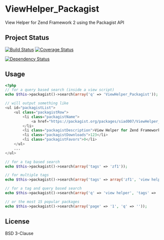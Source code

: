 ViewHelper_Packagist
====================

View Helper for Zend Framework 2 using the Packagist API

## Project Status

[![Build Status](https://travis-ci.org/siad007/ViewHelper_Packagist.png?branch=master)](https://travis-ci.org/siad007/ViewHelper_Packagist) [![Coverage Status](https://coveralls.io/repos/siad007/ViewHelper_Packagist/badge.png?branch=master)](https://coveralls.io/r/siad007/ViewHelper_Packagist?branch=master)

[![Dependency Status](https://www.versioneye.com/user/projects/51be2d942912f70002002482/badge.png)](https://www.versioneye.com/user/projects/51be2d942912f70002002482)

## Usage

```php
<?php
// for a query based search (inside a view script)
echo $this->packagist()->search(array('q' => 'ViewHelper_Packagist'));

// will output something like
<ul id="packagistList">
    <ul class="packagistRow">
        <li class="packagistName">
            <a href="https://packagist.org/packages/siad007/ViewHelper_Packagist">siad007/ViewHelper_Packagist</a>
        </li>
        <li class="packagistDescription">View Helper for Zend Framework 2 using the Packagist API</li>
        <li class="packagistDownloads">123</li>
        <li class="packagistFavors">0</li>
    </ul>
    ...
</ul>

// for a tag based search
echo $this->packagist()->search(array('tags' => 'zf1'));

// for multiple tags
echo $this->packagist()->search(array('tags' => array('zf1', 'view helper')));

// for a tag and query based search
echo $this->packagist()->search(array('q' => 'view helper', 'tags' => 'zf1'));

// or the most 15 popular packages
echo $this->packagist()->search(array('page' => '1', 'q' => ''));
```

## License

BSD 3-Clause
